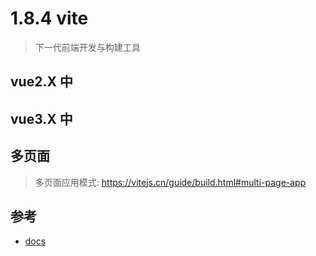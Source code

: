 # 1.8.4 vite

>下一代前端开发与构建工具

## vue2.X 中

>


## vue3.X 中

>


## 多页面

>多页面应用模式:   https://vitejs.cn/guide/build.html#multi-page-app

## 参考
- [docs](https://vitejs.cn/guide/)
